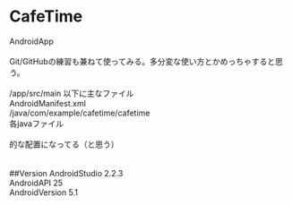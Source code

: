 # CafeTime
AndroidApp<br>
<br>
Git/GitHubの練習も兼ねて使ってみる。多分変な使い方とかめっちゃすると思う。<br>
<br>
/app/src/main 以下に主なファイル<br>
  AndroidManifest.xml<br>
  /java/com/example/cafetime/cafetime<br>
    各javaファイル<br>
<br>
的な配置になってる（と思う）<br>
<br>
<br>
##Version
AndroidStudio 2.2.3<br>
AndroidAPI 25<br>
AndroidVersion 5.1
